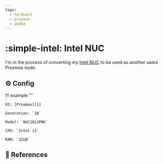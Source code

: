 ```yaml
---
tags:
  - hardware
  - proxmox
  - amd64
---
```

# :simple-intel: Intel NUC

I'm in the process of converting my [Intel NUC][2] to be used as another `amd64` Proxmox node.

## :gear: Config

!!! example ""

    OS: [Proxmox][1]

    Generation: `10`

    Model: `NUC10i3FNK`

    CPU: `Intel i3`

    RAM: `32GB`

## :link: References

[1]: <https://www.proxmox.com/en/>
[2]: <https://www.intel.com/content/dam/support/us/en/documents/intel-nuc/NUC10i357FN_TechProdSpec.pdf>
